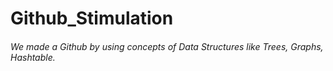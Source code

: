 # Github_Stimulation
<h6>
We made a Github by using concepts of Data Structures like Trees, Graphs, Hashtable.
<h6>